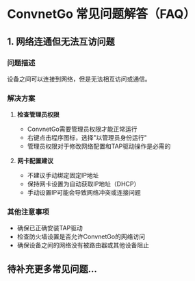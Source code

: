# ConvnetGo 常见问题解答（FAQ）

## 1. 网络连通但无法互访问题

### 问题描述
设备之间可以连接到网络，但是无法相互访问或通信。

### 解决方案

1. **检查管理员权限**
   - ConvnetGo需要管理员权限才能正常运行
   - 右键点击程序图标，选择"以管理员身份运行"
   - 管理员权限对于修改网络配置和TAP驱动操作是必需的

2. **网卡配置建议**
   - 不建议手动绑定固定IP地址
   - 保持网卡设置为自动获取IP地址（DHCP）
   - 手动设置IP可能会导致网络冲突或连接问题

### 其他注意事项
- 确保已正确安装TAP驱动
- 检查防火墙设置是否允许ConvnetGo的网络访问
- 确保设备之间的网络没有被路由器或其他设备阻止

## 待补充更多常见问题...